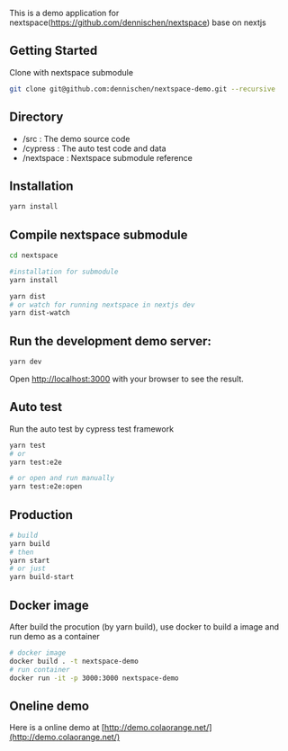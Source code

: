 
This is a demo application for nextspace(https://github.com/dennischen/nextspace) base on nextjs 

## Getting Started
Clone with nextspace submodule

```bash
git clone git@github.com:dennischen/nextspace-demo.git --recursive
```

## Directory
 * /src : The demo source code
 * /cypress : The auto test code and data
 * /nextspace : Nextspace submodule reference

## Installation
 ```bash
yarn install
 ```

## Compile nextspace submodule
```bash
cd nextspace

#installation for submodule
yarn install

yarn dist
# or watch for running nextspace in nextjs dev
yarn dist-watch
```

## Run the development demo server:
```bash
yarn dev
```

Open [http://localhost:3000](http://localhost:3000) with your browser to see the result.

## Auto test
Run the auto test by cypress test framework

```bash
yarn test
# or
yarn test:e2e

# or open and run manually
yarn test:e2e:open
```

## Production

```bash
# build
yarn build
# then
yarn start
# or just
yarn build-start
```

## Docker image
After build the procution (by yarn build), use docker to build a image and run demo as a container

```bash
# docker image
docker build . -t nextspace-demo
# run container
docker run -it -p 3000:3000 nextspace-demo
```

## Oneline demo
Here is a online demo at [http://demo.colaorange.net/](http://demo.colaorange.net/)